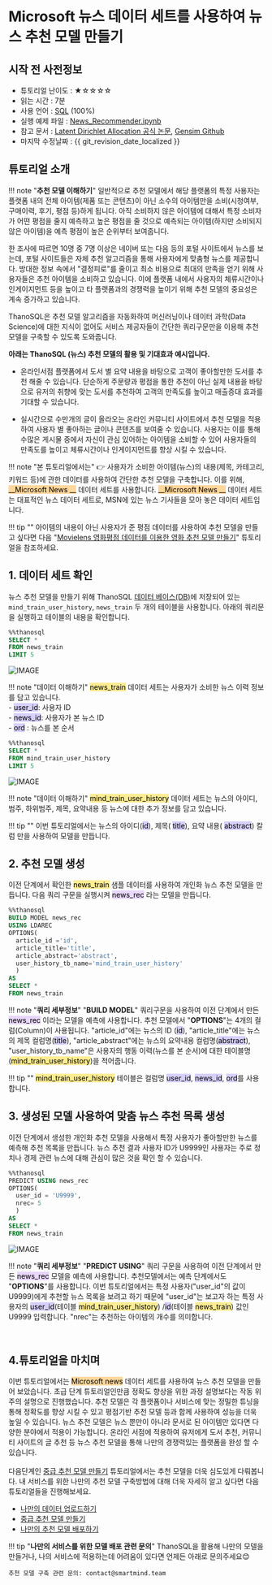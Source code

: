 
# __Microsoft 뉴스 데이터 세트를 사용하여 뉴스 추천 모델 만들기__

## 시작 전 사전정보

* 튜토리얼 난이도 : ★☆☆☆☆
* 읽는 시간 : 7분
* 사용 언어 : [SQL](https://ko.wikipedia.org/wiki/SQL) (100%)
* 실행 예제 파일 : [News_Recommender.ipynb](http://35.222.17.152:8888/lab/workspaces/auto-t/tree/indoo/techdoc/lda/lda_kor_lv1.ipynb)
* 참고 문서 : [Latent Dirichlet Allocation 공식 논문](https://www.jmlr.org/papers/volume3/blei03a/blei03a.pdf), [Gensim Github](https://github.com/RaRe-Technologies/gensim)
* 마지막 수정날짜 : {{ git_revision_date_localized }}


## 튜토리얼 소개 

!!! note "__추천 모델 이해하기__"
    일반적으로 추천 모델에서 해당 플랫폼의 특정 사용자는 플랫폼 내의 전체 아이템(제품 또는 콘텐츠)이 아닌 소수의 아이템만을 소비(시청여부, 구매이력, 후기, 평점 등)하게 됩니다. 아직 소비하지 않은 아이템에 대해서 특정 소비자가 어떤 평점을 줄지 예측하고 높은 평점을 줄 것으로 예측되는 아이템(하지만 소비되지 않은 아이템)을 예측 평점이 높은 순위부터 보여줍니다. 

한 조사에 따르면 10명 중 7명 이상은 네이버 또는 다음 등의 포털 사이트에서 뉴스를 보는데, 포털 사이트들은 자체 추천 알고리즘을 통해 사용자에게 맞춤형 뉴스를 제공합니다. 방대한 정보 속에서 "결정피로"를 줄이고 최소 비용으로 최대의 만족을 얻기 위해 사용자들은 추천 아이템을 소비하고 있습니다. 이에 플랫폼 내에서 사용자의 체류시간이나 인게이지먼트 등을 높이고 타 플랫폼과의 경쟁력을 높이기 위해 추천 모델의 중요성은 계속 증가하고 있습니다. 

ThanoSQL은 추천 모델 알고리즘을 자동화하여 머신러닝이나 데이터 과학(Data Science)에 대한 지식이 없어도 서비스 제공자들이 간단한 쿼리구문만을 이용해 추천 모델을 구축할 수 있도록 도와줍니다. <br>

__아래는 ThanoSQL (뉴스) 추천 모델의 활용 및 기대효과 예시입니다.__

* 온라인서점 플랫폼에서 도서 별 요약 내용을 바탕으로 고객이 좋아할만한 도서를 추천 해줄 수 있습니다. 단순하게 주문량과 평점을 통한 추천이 아닌 실제 내용을 바탕으로 유저의 취향에 맞는 도서를 추천하여 고객의 만족도를 높이고 매출증대 효과를 기대할 수 있습니다.

* 실시간으로 수만개의 글이 올라오는 온라인 커뮤니티 사이트에서 추천 모델을 적용하여 사용자 별 좋아하는 글이나 콘텐츠를 보여줄 수 있습니다. 사용자는 이를 통해 수많은 게시물 중에서 자신이 관심 있어하는 아이템을 소비할 수 있어 사용자들의 만족도를 높이고 체류시간이나 인게이지먼트를 향상 시킬 수 있습니다.

!!! note "본 튜토리얼에서는" 
    :point_right: 사용자가 소비한 아이템(뉴스)의 내용(제목, 카테고리, 키워드 등)에 관한 데이터를 사용하여 간단한 추천 모델을 구축합니다. 이를 위해, <mark style="background-color:#FFD79C">__Microsoft News __</mark> 데이터 세트를 사용합니다. <mark style="background-color:#FFD79C">__Microsoft News __</mark> 데이터 세트는 대표적인 뉴스 데이터 세트로, MSN에 있는 뉴스 기사들을 모아 놓은 데이터 세트입니다.
    

!!! tip ""
    아이템의 내용이 아닌 사용자가 준 평점 데이터를 사용하여 추천 모델을 만들고 싶다면 다음 "[Movielens 영화평점 데이터를 이용한 영화 추천 모델 만들기](https://github.com/smartmind-team/thanosql-docs/edit/indoo2/docs/tutorials/thanosql_ml/tabular/recommendation/lv1_lfm_kor_0_1.md)" 튜토리얼을 참조하세요.

## __1. 데이터 세트 확인__

뉴스 추천 모델을 만들기 위해 ThanoSQL [데이터 베이스(DB)](https://ko.wikipedia.org/wiki/%EB%8D%B0%EC%9D%B4%ED%84%B0%EB%B2%A0%EC%9D%B4%EC%8A%A4)에 저장되어 있는  `mind_train_user_history`, `news_train` 두 개의 테이블을 사용합니다. 아래의 쿼리문을 실행하고 테이블의 내용을 확인합니다.

```sql
%%thanosql 
SELECT * 
FROM news_train 
LIMIT 5
```

![IMAGE](/img/recommendation_lda_img2.png)

!!! note "데이터 이해하기"
    <mark style="background-color:#FFEC92 ">news_train</mark> 데이터 세트는 사용자가 소비한 뉴스 이력 정보를 담고 있습니다.  
    -  <mark style="background-color:#D7D0FF ">user_id</mark>: 사용자 ID  
    -  <mark style="background-color:#D7D0FF ">news_id</mark>: 사용자가 본 뉴스 ID  
    -  <mark style="background-color:#D7D0FF ">ord</mark> : 뉴스를 본 순서 

```sql
%%thanosql 
SELECT * 
FROM mind_train_user_history 
LIMIT 5
```

![IMAGE](/img/recommendation_lda_img1.png)

!!! note "데이터 이해하기"
    <mark style="background-color:#FFEC92 ">mind_train_user_history</mark> 데이터 세트는 뉴스의 아이디, 범주, 하위범주, 제목, 요약내용 등 뉴스에 대한 추가 정보를 담고 있습니다. 

!!! tip ""
    이번 튜토리얼에서는 뉴스의 아이디(<mark style="background-color:#D7D0FF">id</mark>), 제목( <mark style="background-color:#D7D0FF ">title</mark>), 요약 내용( <mark style="background-color:#D7D0FF ">abstract</mark>) 칼럼 만을 사용하여 모델을 만듭니다. 

## __2. 추천 모델 생성__
이전 단계에서 확인한 <mark style="background-color:#FFEC92 ">news_train</mark> 샘플 데이터를 사용하여 개인화 뉴스 추천 모델을 만듭니다. 다음 쿼리 구문을 실행시켜 <mark style="background-color:#E9D7FD">news_rec</mark> 라는 모델을 만듭니다. 

```sql
%%thanosql
BUILD MODEL news_rec 
USING LDAREC
OPTIONS(
  article_id ='id', 
  article_title='title',
  article_abstract='abstract', 
  user_history_tb_name='mind_train_user_history'
  )
AS 
SELECT * 
FROM news_train
```

!!! note "__쿼리 세부정보__" 
    "__BUILD MODEL__" 쿼리구문을 사용하여 이전 단계에서 만든 <mark style="background-color:#E9D7FD ">news_rec</mark> 이라는 모델을 예측에 사용합니다. 추천 모델에서 "__OPTIONS__"는 4개의 컬럼(Column)이 사용됩니다. "article_id"에는 뉴스의 ID (<mark style="background-color:#D7D0FF ">id</mark>), "article_title"에는 뉴스의 제목 컬럼명(<mark style="background-color:#D7D0FF ">title</mark>), "article_abstract"에는 뉴스의 요약내용 컬럼명(<mark style="background-color:#D7D0FF ">abstract</mark>), "user_history_tb_name"은 사용자의 행동 이력(뉴스를 본 순서)에 대한 테이블명(<mark style="background-color:#FFEC92">mind_train_user_history</mark>)을 적어줍니다. <br>

!!! tip ""
    <mark style="background-color:#FFEC92 ">mind_train_user_history</mark> 테이블은 컬럼명 <mark style="background-color:#D7D0FF ">user_id</mark>, <mark style="background-color:#D7D0FF ">news_id</mark>, <mark style="background-color:#D7D0FF ">ord</mark>를 사용합니다.
 
## __3. 생성된 모델 사용하여 맞춤 뉴스 추천 목록 생성__
이전 단계에서 생성한 개인화 추천 모델을 사용해서 특정 사용자가 좋아할만한 뉴스를 예측해 추천 목록을 만듭니다. 뉴스 추천 결과 사용자 ID가 U9999인 사용자는 주로 정치나 경제 관련 뉴스에 대해 관심이 많은 것을 확인 할 수 있습니다.  

```sql
%%thanosql
PREDICT USING news_rec
OPTIONS(
  user_id = 'U9999', 
  nrec= 5
  ) 
AS 
SELECT * 
FROM news_train
```

![IMAGE](/img/recommendation_lda_img3.png)

!!! note "__쿼리 세부정보__"
    "__PREDICT USING__" 쿼리 구문을 사용하여 이전 단계에서 만든 <mark style="background-color:#E9D7FD ">news_rec</mark> 모델을 예측에 사용합니다. 추천모델에서는 예측 단계에서도 "__OPTIONS__"를 사용합니다. 이번 튜토리얼에서는 특정 사용자("user_id"의 값이 U9999)에게 추천할 뉴스 목록을 보려고 하기 때문에 "user_id"는 보고자 하는 특정 사용자의 <mark style="background-color:#D7D0FF ">user_id</mark>(테이블 <mark style="background-color:#FFEC92 ">mind_train_user_history</mark>) /<mark style="background-color:#D7D0FF ">id</mark>(테이블 <mark style="background-color:#FFEC92 ">news_train</mark>) 값인 U9999 입력합니다. "nrec"는 추천하는 아이템의 개수를 의미합니다.

<br>

## __4.튜토리얼을 마치며__

이번 튜토리얼에서는 <mark style="background-color:#FFD79C">Microsoft news</mark> 데이터 세트를 사용하여 뉴스 추천 모델을 만들어 보았습니다. 초급 단계 튜토리얼인만큼 정확도 향상을 위한 과정 설명보다는 작동 위주의 설명으로 진행했습니다. 추천 모델은 각 플랫폼이나 서비스에 맞는 정밀한 튜닝을 통해 정확도를 향상 시킬 수 있고 평점기반 추천 모델 등과 함께 사용하여 성능을 더욱 높일 수 있습니다. 뉴스 추천 모델은 뉴스 뿐만이 아니라 문서로 된 아이템만 있다면 다양한 분야에서 적용이 가능합니다. 온라인 서점에 적용하여 유저에게 도서 추천, 커뮤니티 사이트의 글 추천 등 뉴스 추천 모델을 통해 나만의 경쟁력있는 플랫폼을 완성 할 수 있습니다. <br>  
다음단계인  [중급 추천 모델 만들기](comingsoon) 튜토리얼에서는 추천 모델을 더욱 심도있게 다뤄봅니다. 내 서비스를 위한 나만의 추천 모델 구축방법에 대해 더욱 자세히 알고 싶다면 다음 튜토리얼들을 진행해보세요. 

* [나만의 데이터 업로드하기](comingsoon)  
* [중급 추천 모델 만들기](comingsoon)   
* [나만의 추천 모델 배포하기](comingsoon)  
  

!!! tip "__나만의 서비스를 위한 모델 배포 관련 문의__" 
    ThanoSQL을 활용해 나만의 모델을 만들거나, 나의 서비스에 적용하는데 어려움이 있다면 언제든 아래로 문의주세요😊

    추천 모델 구축 관련 문의: contact@smartmind.team